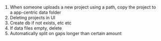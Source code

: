 1. When someone uploads a new project using a path, copy the project to a app-centric data folder
2. Deleting projects in UI
3. Create db if not exists, etc etc
4. If data files empty, delete
5. Automatically split on gaps longer than certain amount